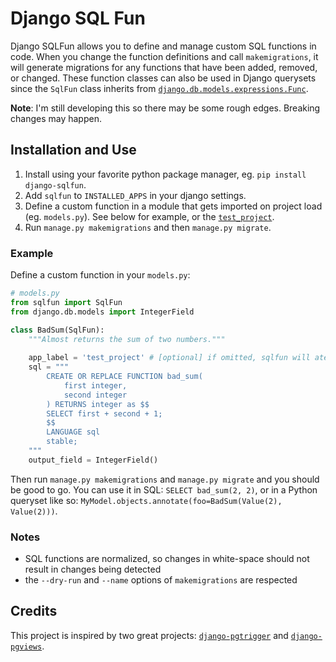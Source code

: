 # Django SQL Fun

Django SQLFun allows you to define and manage custom SQL functions in code. When you change the function definitions and call `makemigrations`, it will generate migrations for any functions that have been added, removed, or changed. These function classes can also be used in Django querysets since the `SqlFun` class inherits from [`django.db.models.expressions.Func`](https://docs.djangoproject.com/en/3.2/ref/models/expressions/#func-expressions).

**Note**: I'm still developing this so there may be some rough edges. Breaking changes may happen.

## Installation and Use

1. Install using your favorite python package manager, eg. `pip install django-sqlfun`.
2. Add `sqlfun` to `INSTALLED_APPS` in your django settings.
3. Define a custom function in a module that gets imported on project load (eg. `models.py`). See below for example, or the [`test_project`](tests/test_project).
4. Run `manage.py makemigrations` and then `manage.py migrate`.

### Example

Define a custom function in your `models.py`:

```python
# models.py
from sqlfun import SqlFun
from django.db.models import IntegerField

class BadSum(SqlFun):
    """Almost returns the sum of two numbers."""
    
    app_label = 'test_project' # [optional] if omitted, sqlfun will atempt to auto-resolve it
    sql = """
        CREATE OR REPLACE FUNCTION bad_sum(
            first integer,
            second integer
        ) RETURNS integer as $$
        SELECT first + second + 1;
        $$
        LANGUAGE sql
        stable;
    """
    output_field = IntegerField()
```

Then run `manage.py makemigrations` and `manage.py migrate` and you should be good to go. You can use it in SQL: `SELECT bad_sum(2, 2)`, or in a Python queryset like so: `MyModel.objects.annotate(foo=BadSum(Value(2), Value(2)))`.

### Notes

- SQL functions are normalized, so changes in white-space should not result in changes being detected
- the `--dry-run` and `--name` options of `makemigrations` are respected

## Credits

This project is inspired by two great projects: [`django-pgtrigger`](https://github.com/Opus10/django-pgtrigger) and [`django-pgviews`](https://github.com/mypebble/django-pgviews).
